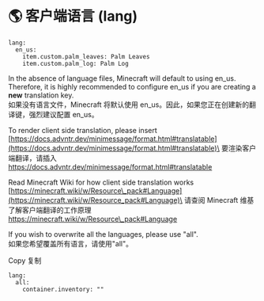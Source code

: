 # 🌎️ 客户端语言 (lang)

```
lang:
  en_us:
    item.custom.palm_leaves: Palm Leaves
    item.custom.palm_log: Palm Log
```

In the absence of language files, Minecraft will default to using en\_us. Therefore, it is highly recommended to configure en\_us if you are creating a **new** translation key.\
如果没有语言文件，Minecraft 将默认使用 en\_us。因此，如果您正在创建新的翻译键，强烈建议配置 en\_us。

To render client side translation, please insert [https://docs.advntr.dev/minimessage/format.html#translatable](https://docs.advntr.dev/minimessage/format.html#translatable)\
要渲染客户端翻译，请插入 https://docs.advntr.dev/minimessage/format.html#translatable

Read Minecraft Wiki for how client side translation works [https://minecraft.wiki/w/Resource\_pack#Language](https://minecraft.wiki/w/Resource_pack#Language)\
请查阅 Minecraft 维基了解客户端翻译的工作原理 https://minecraft.wiki/w/Resource\_pack#Language

If you wish to overwrite all the languages, please use "all".\
如果您希望覆盖所有语言，请使用"all"。

Copy  复制

```
lang:
  all:
    container.inventory: ""
```
